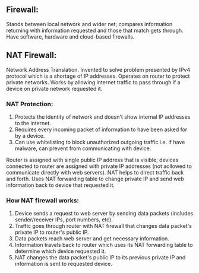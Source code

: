 ## Firewall:
Stands between local network and wider net; compares information returning with information requested and those that match gets through. Have software, hardware and cloud-based firewalls.

## NAT Firewall:
Network Address Translation. Invented to solve problem presented by IPv4 protocol which is a shortage of IP addresses. Operates on router to protect private networks. Works by allowing internet traffic to pass through if a device on private network requested it.

### NAT Protection:
1) Protects the identity of network and doesn't show internal IP addresses to the internet.
2) Requires every incoming packet of information to have been asked for by a device.
3) Can use whitelisting to block unauthorized outgoing traffic i.e. if have malware, can prevent from communicating with device.

Router is assigned with single public IP address that is visible; devices connected to router are assigned with private IP addresses (not aollowed to communicate directly with web servers). NAT helps to direct traffic back and forth. Uses NAT forwarding table to change private IP and send web information back to device that requested it.

### How NAT firewall works:
1) Device sends a request to web server by sending data packets (includes sender/receiver IPs, port numbers, etc).
2) Traffic goes through router with NAT firewall that changes data packet's private IP to router's public IP.
3) Data packets reach web server and get necessary information.
4) Information travels back to router which uses its NAT forwarding table to determine which device requested it.
5) NAT changes the data packet's public IP to its previous private IP and information is sent to requested device. 
